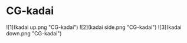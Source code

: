 # CG-kadai
![1](kadai up.png "CG-kadai")
![2](kadai side.png "CG-kadai")
![3](kadai down.png "CG-kadai")
